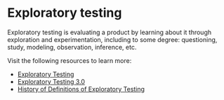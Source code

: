 # Exploratory testing

Exploratory testing is evaluating a product by learning about it through exploration and experimentation, including to some degree: questioning, study, modeling, observation, inference, etc.

Visit the following resources to learn more:

- [Exploratory Testing](https://www.satisfice.com/exploratory-testing)
- [Exploratory Testing 3.0](https://www.satisfice.com/blog/archives/1509)
- [History of Definitions of Exploratory Testing](https://www.satisfice.com/blog/archives/1504)
